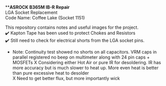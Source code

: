 ****ASROCK B365M IB-R Repair** <br />
LGA Socket Replacement <br />
Code Name: Coffee Lake (Socket 1151)

This repository contains notes and useful images for the project.  
✔️ Kapton Tape has been used to protect Chokes and Resistors  
✔️ Still need to check for electrical shorts from the LGA socket pins.
- Note: Continuity test showed no shorts on all capacitors. VRM caps in parallel registered
  no beep on multimeter along with 24 pin caps + MOSFETs
X Considering either Hot Air or pure IR for desoldering. IR has more accuracy but is much slower to heat up. More even heat is better than pure excessive heat to desolder  
X Need to get better flux, but more importantly wick  

